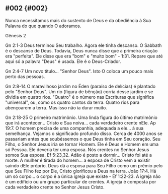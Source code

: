 ## #002 {#002}

Nunca necessitamos mais do sustento de Deus e da obediência à Sua Palavra do que quando O adoramos.

Gênesis 2

Gn 2:1-3 Deus terminou Seu trabalho. Agora ele tinha descanso. O Sabbath é o descanso de Deus. Todavia, Deus nunca disse que a primeira criação era &quot;perfeita&quot;. Ele disse que era &quot;bom&quot; e &quot;muito bom&quot; - 1:31\. Repare que até aqui só a palavra &quot;Deus&quot; é usada. Ele é o Deus-Criador.

Gn 2:4-7 Um novo título... &quot;Senhor Deus&quot;. Isto O coloca um pouco mais perto das pessoas.

Gn 2:8-14 O maravilhoso jardim no Éden (paraíso de delícias) é plantado pelo &quot;Senhor Deus&quot;. Um rio (figura de bênção) corria desse jardim e se dividia em quatro rios. &quot;Quatro&quot; é o número nas Escrituras que significa &quot;universal&quot;, ou, como os quatro cantos da terra. Quatro rios para abençoarem a terra. Mas isso não ia durar muito.

Gn 2:18-25 O primeiro matrimônio. Uma linda figura do último matrimônio que irá acontecer... Cristo e Sua noiva... cada verdadeiro crente nEle. Ap 19:7\. O homem precisa de uma companhia, adequada a ele... à sua semelhança. Vejamos o significado profundo disso. Cerca de 4000 anos se passariam antes que soubéssemos o que Deus tinha em Seu coração. Seu Filho, o Senhor Jesus iria se tornar Homem. Ele é Deus e Homem em uma só Pessoa. Ele deveria ter uma esposa. Nós crentes no Senhor Jesus somos Sua esposa. Ef 5:23,32\. Adão é posto a dormir... Cristo foi até a morte. A mulher é tirada do homem... a esposa de Cristo vem a existir saindo dEle próprio. Deus dá a esposa para Seu Filho como um prêmio pelo que Seu Filho fez por Ele, Cristo glorificou a Deus na terra. João 17:4\. Há um só corpo... o corpo é a única igreja que existe - Ef 1:22-23\. A igreja não é um edifício ou um grupo particular de crentes. A igreja é composta por cada verdadeiro crente no Senhor Jesus Cristo.